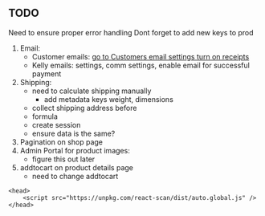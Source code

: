 ## TODO

Need to ensure proper error handling
Dont forget to add new keys to prod


1. Email:
    - Customer emails: [go to Customers email settings turn on receipts](https://dashboard.stripe.com/settings/emails)
    - Kelly emails: settings, comm settings, enable email for successful payment 
2. Shipping: 
    - need to calculate shipping manually
        - add metadata keys weight, dimensions
    - collect shipping address before
    - formula
    - create session
    - ensure data is the same?
3. Pagination on shop page
4. Admin Portal for product images:
    - figure this out later
5. addtocart on product details page
    - need to change addtocart

```
<head>
    <script src="https://unpkg.com/react-scan/dist/auto.global.js" />
</head>
```
